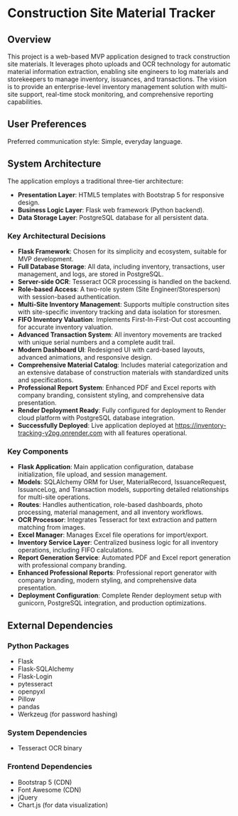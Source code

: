 # Construction Site Material Tracker

## Overview
This project is a web-based MVP application designed to track construction site materials. It leverages photo uploads and OCR technology for automatic material information extraction, enabling site engineers to log materials and storekeepers to manage inventory, issuances, and transactions. The vision is to provide an enterprise-level inventory management solution with multi-site support, real-time stock monitoring, and comprehensive reporting capabilities.

## User Preferences
Preferred communication style: Simple, everyday language.

## System Architecture
The application employs a traditional three-tier architecture:
-   **Presentation Layer**: HTML5 templates with Bootstrap 5 for responsive design.
-   **Business Logic Layer**: Flask web framework (Python backend).
-   **Data Storage Layer**: PostgreSQL database for all persistent data.

### Key Architectural Decisions
-   **Flask Framework**: Chosen for its simplicity and ecosystem, suitable for MVP development.
-   **Full Database Storage**: All data, including inventory, transactions, user management, and logs, are stored in PostgreSQL.
-   **Server-side OCR**: Tesseract OCR processing is handled on the backend.
-   **Role-based Access**: A two-role system (Site Engineer/Storesperson) with session-based authentication.
-   **Multi-Site Inventory Management**: Supports multiple construction sites with site-specific inventory tracking and data isolation for storesmen.
-   **FIFO Inventory Valuation**: Implements First-In-First-Out cost accounting for accurate inventory valuation.
-   **Advanced Transaction System**: All inventory movements are tracked with unique serial numbers and a complete audit trail.
-   **Modern Dashboard UI**: Redesigned UI with card-based layouts, advanced animations, and responsive design.
-   **Comprehensive Material Catalog**: Includes material categorization and an extensive database of construction materials with standardized units and specifications.
-   **Professional Report System**: Enhanced PDF and Excel reports with company branding, consistent styling, and comprehensive data presentation.
-   **Render Deployment Ready**: Fully configured for deployment to Render cloud platform with PostgreSQL database integration.
-   **Successfully Deployed**: Live application deployed at https://inventory-tracking-y2pg.onrender.com with all features operational.

### Key Components
-   **Flask Application**: Main application configuration, database initialization, file upload, and session management.
-   **Models**: SQLAlchemy ORM for User, MaterialRecord, IssuanceRequest, IssuanceLog, and Transaction models, supporting detailed relationships for multi-site operations.
-   **Routes**: Handles authentication, role-based dashboards, photo processing, material management, and all inventory workflows.
-   **OCR Processor**: Integrates Tesseract for text extraction and pattern matching from images.
-   **Excel Manager**: Manages Excel file operations for import/export.
-   **Inventory Service Layer**: Centralized business logic for all inventory operations, including FIFO calculations.
-   **Report Generation Service**: Automated PDF and Excel report generation with professional company branding.
-   **Enhanced Professional Reports**: Professional report generator with company branding, modern styling, and comprehensive data presentation.
-   **Deployment Configuration**: Complete Render deployment setup with gunicorn, PostgreSQL integration, and production optimizations.

## External Dependencies
### Python Packages
-   Flask
-   Flask-SQLAlchemy
-   Flask-Login
-   pytesseract
-   openpyxl
-   Pillow
-   pandas
-   Werkzeug (for password hashing)

### System Dependencies
-   Tesseract OCR binary

### Frontend Dependencies
-   Bootstrap 5 (CDN)
-   Font Awesome (CDN)
-   jQuery
-   Chart.js (for data visualization)